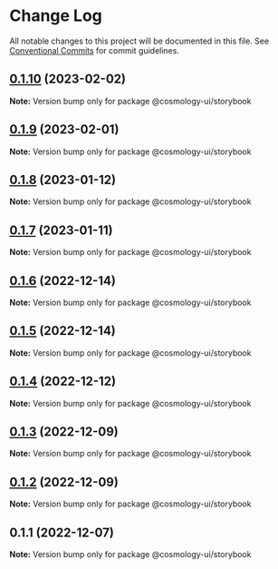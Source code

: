 # Change Log

All notable changes to this project will be documented in this file.
See [Conventional Commits](https://conventionalcommits.org) for commit guidelines.

## [0.1.10](https://github.com/cosmology-tech/cosmology-ui/compare/@cosmology-ui/storybook@0.1.9...@cosmology-ui/storybook@0.1.10) (2023-02-02)

**Note:** Version bump only for package @cosmology-ui/storybook





## [0.1.9](https://github.com/cosmology-tech/cosmology-ui/compare/@cosmology-ui/storybook@0.1.8...@cosmology-ui/storybook@0.1.9) (2023-02-01)

**Note:** Version bump only for package @cosmology-ui/storybook





## [0.1.8](https://github.com/cosmology-tech/cosmology-ui/compare/@cosmology-ui/storybook@0.1.7...@cosmology-ui/storybook@0.1.8) (2023-01-12)

**Note:** Version bump only for package @cosmology-ui/storybook





## [0.1.7](https://github.com/cosmology-tech/cosmology-ui/compare/@cosmology-ui/storybook@0.1.6...@cosmology-ui/storybook@0.1.7) (2023-01-11)

**Note:** Version bump only for package @cosmology-ui/storybook





## [0.1.6](https://github.com/cosmology-tech/cosmology-ui/compare/@cosmology-ui/storybook@0.1.5...@cosmology-ui/storybook@0.1.6) (2022-12-14)

**Note:** Version bump only for package @cosmology-ui/storybook





## [0.1.5](https://github.com/cosmology-tech/cosmology-ui/compare/@cosmology-ui/storybook@0.1.4...@cosmology-ui/storybook@0.1.5) (2022-12-14)

**Note:** Version bump only for package @cosmology-ui/storybook





## [0.1.4](https://github.com/cosmology-tech/cosmology-ui/compare/@cosmology-ui/storybook@0.1.3...@cosmology-ui/storybook@0.1.4) (2022-12-12)

**Note:** Version bump only for package @cosmology-ui/storybook





## [0.1.3](https://github.com/cosmology-tech/cosmology-ui/compare/@cosmology-ui/storybook@0.1.2...@cosmology-ui/storybook@0.1.3) (2022-12-09)

**Note:** Version bump only for package @cosmology-ui/storybook





## [0.1.2](https://github.com/cosmology-tech/cosmology-ui/compare/@cosmology-ui/storybook@0.1.1...@cosmology-ui/storybook@0.1.2) (2022-12-09)

**Note:** Version bump only for package @cosmology-ui/storybook





## 0.1.1 (2022-12-07)

**Note:** Version bump only for package @cosmology-ui/storybook
